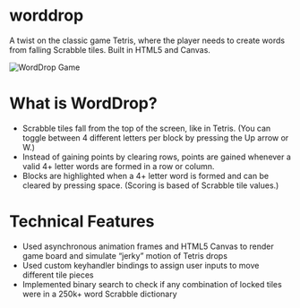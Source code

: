# worddrop

A twist on the classic game Tetris, where the player needs to create words from falling Scrabble tiles. Built in HTML5 and Canvas.

![WordDrop Game](http://www.george-wang.com/images/worddrop.gif "WordDrop in Action")


# What is WordDrop?
* Scrabble tiles fall from the top of the screen, like in Tetris. (You can toggle between 4 different letters per block by pressing the Up arrow or W.)
* Instead of gaining points by clearing rows, points are gained whenever a valid 4+ letter words are formed in a row or column.
* Blocks are highlighted when a 4+ letter word is formed and can be cleared by pressing space. (Scoring is based of Scrabble tile values.)

# Technical Features
* Used asynchronous animation frames and HTML5 Canvas to render game board and simulate “jerky” motion of Tetris drops
* Used custom keyhandler bindings to assign user inputs to move different tile pieces
* Implemented binary search to check if any combination of locked tiles were in a 250k+ word  Scrabble dictionary
